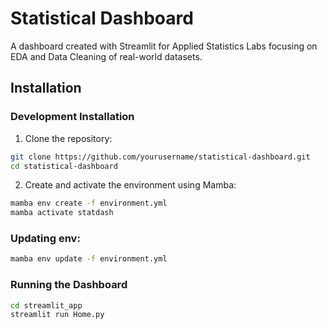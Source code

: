 # Statistical Dashboard

A dashboard created with Streamlit for Applied Statistics Labs focusing on EDA and Data Cleaning of real-world datasets.

## Installation

### Development Installation

1. Clone the repository:
```bash
git clone https://github.com/yourusername/statistical-dashboard.git
cd statistical-dashboard
```

2. Create and activate the environment using Mamba:
```bash
mamba env create -f environment.yml
mamba activate statdash
```

### Updating env:
```bash
mamba env update -f environment.yml
```

### Running the Dashboard

```bash
cd streamlit_app
streamlit run Home.py
```
